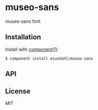 
# museo-sans

  museo-sans font

## Installation

  Install with [component(1)](http://component.io):

    $ component install esundahl/museo-sans

## API



## License

  MIT
